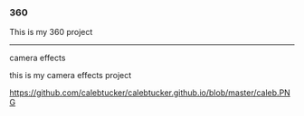 ### 360

This is my 360 project

<script src="//360.vizor.io/scripts/embed.js" data-vizorurl="https://360.vizor.io/embed/v/d6jp" ></script>

***

camera effects

this is my camera effects project


https://github.com/calebtucker/calebtucker.github.io/blob/master/caleb.PNG
